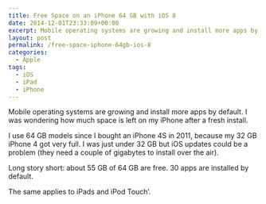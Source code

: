 ```yaml
---
title: Free Space on an iPhone 64 GB with iOS 8
date: 2014-12-01T23:33:09+00:00
excerpt: Mobile operating systems are growing and install more apps by default. I was wondering how much space is left on my iPhone after a fresh install.
layout: post
permalink: /free-space-iphone-64gb-ios-8
categories:
  - Apple
tags:
  - iOS
  - iPad
  - iPhone
---
```

Mobile operating systems are growing and install more apps by default. I was wondering how much space is left on my iPhone after a fresh install.

I use 64 GB models since I bought an iPhone 4S in 2011, because my 32 GB iPhone 4 got very full. I was just under 32 GB but iOS updates could be a problem (they need a couple of gigabytes to install over the air).

Long story short: about 55 GB of 64 GB are free. 30 apps are installed by default.

The same applies to iPads and iPod Touch’.